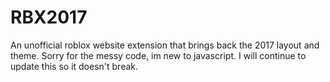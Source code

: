 # RBX2017
An unofficial roblox website extension that brings back the 2017 layout and theme.
Sorry for the messy code, im new to javascript.
I will continue to update this so it doesn't break.
